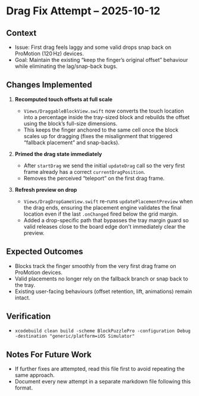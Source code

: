 # Drag Fix Attempt – 2025-10-12

## Context
- Issue: First drag feels laggy and some valid drops snap back on ProMotion (120 Hz) devices.
- Goal: Maintain the existing “keep the finger’s original offset” behaviour while eliminating the lag/snap-back bugs.

## Changes Implemented
1. **Recomputed touch offsets at full scale**  
   - `Views/DraggableBlockView.swift` now converts the touch location into a percentage inside the tray-sized block and rebuilds the offset using the block’s full-size dimensions.  
   - This keeps the finger anchored to the same cell once the block scales up for dragging (fixes the misalignment that triggered “fallback placement” and snap-backs).

2. **Primed the drag state immediately**  
   - After `startDrag` we send the initial `updateDrag` call so the very first frame already has a correct `currentDragPosition`.  
   - Removes the perceived “teleport” on the first drag frame.

3. **Refresh preview on drop**  
   - `Views/DragDropGameView.swift` re-runs `updatePlacementPreview` when the drag ends, ensuring the placement engine validates the final location even if the last `.onChanged` fired below the grid margin.
   - Added a drop-specific path that bypasses the tray margin guard so valid releases close to the board edge don't immediately clear the preview.

## Expected Outcomes
- Blocks track the finger smoothly from the very first drag frame on ProMotion devices.
- Valid placements no longer rely on the fallback branch or snap back to the tray.
- Existing user-facing behaviours (offset retention, lift, animations) remain intact.

## Verification
- `xcodebuild clean build -scheme BlockPuzzlePro -configuration Debug -destination "generic/platform=iOS Simulator"`

## Notes For Future Work
- If further fixes are attempted, read this file first to avoid repeating the same approach.  
- Document every new attempt in a separate markdown file following this format.
